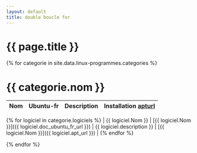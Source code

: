 ```yaml
---
layout: default
title: double boucle for
---
```


# {{ page.title }}

{% for categorie in site.data.linux-programmes.categories %}
# {{ categorie.nom }}

| Nom | Ubuntu-fr | Description | Installation [apturl](../system/Apt-url.md) |
| --- | --------- | ----------- | ------------------------------------------- |
{% for logiciel in categorie.logiciels %}
| {{ logiciel.Nom }} | [{{ logiciel.Nom }}]({{ logiciel.doc_ubuntu_fr_url }}) | {{ logiciel.description }} | [{{ logiciel.Nom }}]({{ logiciel.apt_url }}) |
{% endfor %}

{% endfor %}
